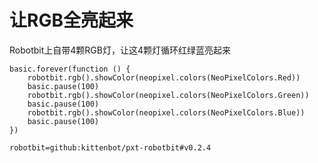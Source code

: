 # 让RGB全亮起来

Robotbit上自带4颗RGB灯，让这4颗灯循环红绿蓝亮起来

```blocks
basic.forever(function () {
    robotbit.rgb().showColor(neopixel.colors(NeoPixelColors.Red))
    basic.pause(100)
    robotbit.rgb().showColor(neopixel.colors(NeoPixelColors.Green))
    basic.pause(100)
    robotbit.rgb().showColor(neopixel.colors(NeoPixelColors.Blue))
    basic.pause(100)
})
```

```package
robotbit=github:kittenbot/pxt-robotbit#v0.2.4
```
